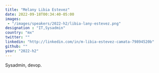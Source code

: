 ```yaml
---
title: "Melany Libia Estevez"
date: 2022-09-18T00:34:40-05:00
images: 
 - "/images/speakers/2022-h2/libia-lany-estevez.png"
designation : "IT,Sysadmin"
country: "mx"
twitter: ""
linkedin: "http://linkedin.com/in/m-libia-estevez-camata-79894520b"
github: ""
year: "2022-h2"
---
```


Sysadmin, devop.

